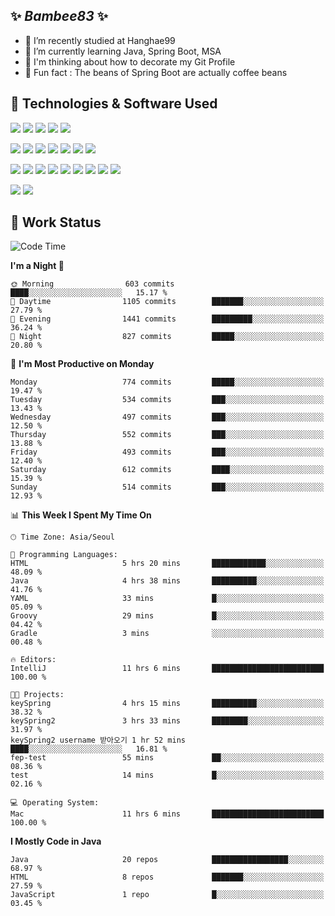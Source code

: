 ##  ✨ _Bambee83_ ✨ 

- 🔭 I’m recently studied at Hanghae99
- 🌱 I’m currently learning Java, Spring Boot, MSA
- 🤔 I'm thinking about how to decorate my Git Profile
- 🪹 Fun fact : The beans of Spring Boot are actually coffee beans 

<!-- - 💬 Ask me about ...
- 📫 How to reach me: ...
- 😄 Pronouns: ...
- 👯 I’m looking to collaborate on ...-->

## 🔧  Technologies & Software Used

<img src="https://img.shields.io/badge/Java-007396?style=flat-round&logo=OpenJDK&logoColor=white"/> <img src="https://img.shields.io/badge/Spring-6DB33F?style=flat-round&logo=spring&logoColor=white"/>   <img src="https://img.shields.io/badge/SpringBoot-6DB33F?style=flat-round&logo=springboot&logoColor=white"/>  <img src="https://img.shields.io/badge/SpringSecurity-6DB33F?style=flat-round&logo=SpringSecurity&logoColor=white"/>   <img src="https://img.shields.io/badge/JSON Web Token-000000?style=flat-round&logo=JSON Web Tokens&logoColor=white"/> 

<img src="https://img.shields.io/badge/github-181717?style=flat-round&logo=github&logoColor=white"/> <img src="https://img.shields.io/badge/git-F05032?style=flat-round&logo=git&logoColor=white"/> <img src="https://img.shields.io/badge/githubactions-2088FF?style=flat-round&logo=githubactions&logoColor=white"/>  <img src="https://img.shields.io/badge/Gradle-02303A?style=flat-round&logo=Gradle&logoColor=white"/>  <img src="https://img.shields.io/badge/IntelliJIDEA-000000?style=flat-round&logo=IntelliJIDEA&logoColor=white"/>  <img src="https://img.shields.io/badge/Postman-FF6C37?style=flat-round&logo=Postman&logoColor=white"/>  <img src="https://img.shields.io/badge/Sourcetree-0052CC?style=flat-round&logo=Sourcetree&logoColor=white"/>

<img src="https://img.shields.io/badge/AmazonS3-569A31?style=flat-round&logo=AmazonS3&logoColor=white"/>  <img src="https://img.shields.io/badge/AmazonEC2-FF9900?style=flat-round&logo=AmazonEC2&logoColor=white"/>  <img src="https://img.shields.io/badge/AmazonRDS-527FFF?style=flat-round&logo=AmazonRDS&logoColor=white"/>  <img src="https://img.shields.io/badge/MySQL-4479A1?style=flat-round&logo=MySQL&logoColor=white"/>  <img src="https://img.shields.io/badge/MongoDB-47A248?style=flat-round&logo=MongoDB&logoColor=white"/> <img src="https://img.shields.io/badge/Ubuntu-E95420?style=flat-round&logo=Ubuntu&logoColor=white"/> <img src="https://img.shields.io/badge/FileZilla-BF0000?style=flat-round&logo=filezilla&logoColor=white"/> <img src="https://img.shields.io/badge/Notion-000000?style=flat-round&logo=Notion&logoColor=white"/> <img src="https://img.shields.io/badge/Slack-F06A6A?style=flat-round&logo=slack&logoColor=white"/>

<img src="https://img.shields.io/badge/AmazonCloudfront-3693F3?style=flat-round&logo=iCloud&logoColor=white"/> <img src="https://img.shields.io/badge/ApacheJMeter-D22128?style=flat-round&logo=apachejmeter&logoColor=white"/> 
 
<!-- Markdown lang
[![Bambee83 Badge](https://img.shields.io/badge/Bambee83'blog-4A154B.svg?&style=for-the-badge&logo=Bloglovin&link=https://blog.naver.com/bambee83)](https://blog.naver.com/bambee83)
## 🚀  GitHub stats & Top Langs
[![Bambee83's GitHub stats-Dark](https://github-readme-stats.vercel.app/api?username=bambee83&show_icons=true&theme=dark#gh-dark-mode-only)]((https://github.com/bambee83/github-readme-stats#gh-dark-mode-only))
![Top Langs-Dark](https://github-readme-stats.vercel.app/api/top-langs/?username=bambee83&layout=compact&theme=dark#gh-dark-mode-only)
## 🐳   Project
[mini project - SeoulCulturePort](https://github.com/event-information)
[clone coding - Instaclone](https://github.com/instaclone8)
[final project - emotrak](https://github.com/EmoTrak)
[![bambee83's wakatime stats](https://github-readme-stats.vercel.app/api/wakatime?username=bambee83)]
 -->
## 🐳 Work Status
<!--START_SECTION:waka-->
![Code Time](http://img.shields.io/badge/Code%20Time-301%20hrs%2032%20mins-blue)

**I'm a Night 🦉** 

```text
🌞 Morning                603 commits         ████░░░░░░░░░░░░░░░░░░░░░   15.17 % 
🌆 Daytime                1105 commits        ███████░░░░░░░░░░░░░░░░░░   27.79 % 
🌃 Evening                1441 commits        █████████░░░░░░░░░░░░░░░░   36.24 % 
🌙 Night                  827 commits         █████░░░░░░░░░░░░░░░░░░░░   20.80 % 
```
📅 **I'm Most Productive on Monday** 

```text
Monday                   774 commits         █████░░░░░░░░░░░░░░░░░░░░   19.47 % 
Tuesday                  534 commits         ███░░░░░░░░░░░░░░░░░░░░░░   13.43 % 
Wednesday                497 commits         ███░░░░░░░░░░░░░░░░░░░░░░   12.50 % 
Thursday                 552 commits         ███░░░░░░░░░░░░░░░░░░░░░░   13.88 % 
Friday                   493 commits         ███░░░░░░░░░░░░░░░░░░░░░░   12.40 % 
Saturday                 612 commits         ████░░░░░░░░░░░░░░░░░░░░░   15.39 % 
Sunday                   514 commits         ███░░░░░░░░░░░░░░░░░░░░░░   12.93 % 
```


📊 **This Week I Spent My Time On** 

```text
🕑︎ Time Zone: Asia/Seoul

💬 Programming Languages: 
HTML                     5 hrs 20 mins       ████████████░░░░░░░░░░░░░   48.09 % 
Java                     4 hrs 38 mins       ██████████░░░░░░░░░░░░░░░   41.76 % 
YAML                     33 mins             █░░░░░░░░░░░░░░░░░░░░░░░░   05.09 % 
Groovy                   29 mins             █░░░░░░░░░░░░░░░░░░░░░░░░   04.42 % 
Gradle                   3 mins              ░░░░░░░░░░░░░░░░░░░░░░░░░   00.48 % 

🔥 Editors: 
IntelliJ                 11 hrs 6 mins       █████████████████████████   100.00 % 

🐱‍💻 Projects: 
keySpring                4 hrs 15 mins       ██████████░░░░░░░░░░░░░░░   38.32 % 
keySpring2               3 hrs 33 mins       ████████░░░░░░░░░░░░░░░░░   31.97 % 
keySpring2 username 받아오기 1 hr 52 mins        ████░░░░░░░░░░░░░░░░░░░░░   16.81 % 
fep-test                 55 mins             ██░░░░░░░░░░░░░░░░░░░░░░░   08.36 % 
test                     14 mins             █░░░░░░░░░░░░░░░░░░░░░░░░   02.16 % 

💻 Operating System: 
Mac                      11 hrs 6 mins       █████████████████████████   100.00 % 
```

**I Mostly Code in Java** 

```text
Java                     20 repos            █████████████████░░░░░░░░   68.97 % 
HTML                     8 repos             ███████░░░░░░░░░░░░░░░░░░   27.59 % 
JavaScript               1 repo              █░░░░░░░░░░░░░░░░░░░░░░░░   03.45 % 
```




<!--END_SECTION:waka-->
